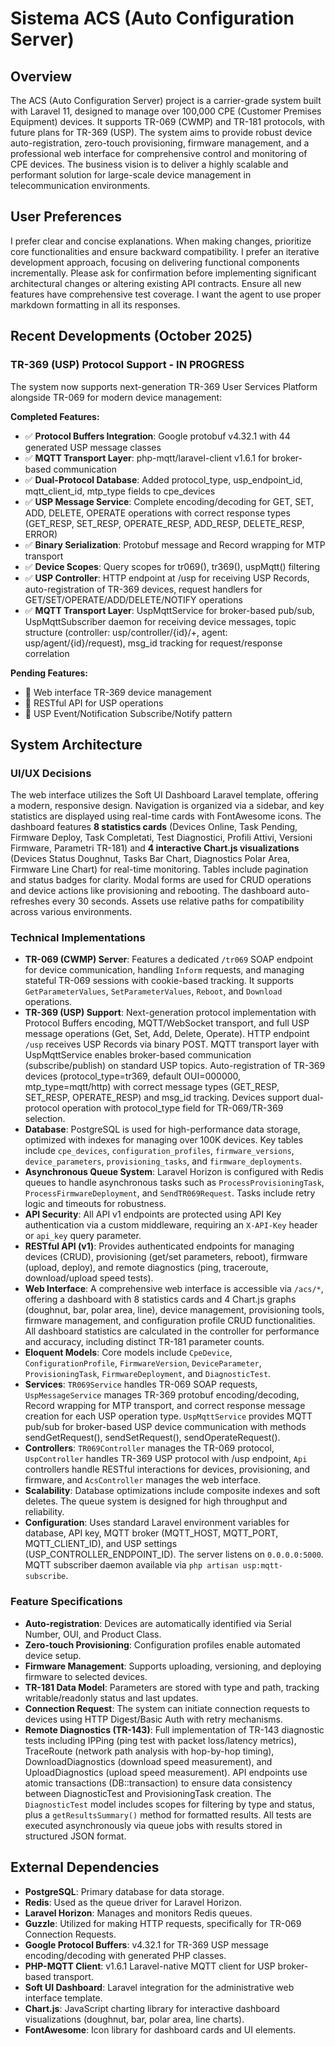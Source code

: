 # Sistema ACS (Auto Configuration Server)

## Overview
The ACS (Auto Configuration Server) project is a carrier-grade system built with Laravel 11, designed to manage over 100,000 CPE (Customer Premises Equipment) devices. It supports TR-069 (CWMP) and TR-181 protocols, with future plans for TR-369 (USP). The system aims to provide robust device auto-registration, zero-touch provisioning, firmware management, and a professional web interface for comprehensive control and monitoring of CPE devices. The business vision is to deliver a highly scalable and performant solution for large-scale device management in telecommunication environments.

## User Preferences
I prefer clear and concise explanations. When making changes, prioritize core functionalities and ensure backward compatibility. I prefer an iterative development approach, focusing on delivering functional components incrementally. Please ask for confirmation before implementing significant architectural changes or altering existing API contracts. Ensure all new features have comprehensive test coverage. I want the agent to use proper markdown formatting in all its responses.

## Recent Developments (October 2025)
### TR-369 (USP) Protocol Support - IN PROGRESS
The system now supports next-generation TR-369 User Services Platform alongside TR-069 for modern device management:

**Completed Features:**
- ✅ **Protocol Buffers Integration**: Google protobuf v4.32.1 with 44 generated USP message classes
- ✅ **MQTT Transport Layer**: php-mqtt/laravel-client v1.6.1 for broker-based communication
- ✅ **Dual-Protocol Database**: Added protocol_type, usp_endpoint_id, mqtt_client_id, mtp_type fields to cpe_devices
- ✅ **USP Message Service**: Complete encoding/decoding for GET, SET, ADD, DELETE, OPERATE operations with correct response types (GET_RESP, SET_RESP, OPERATE_RESP, ADD_RESP, DELETE_RESP, ERROR)
- ✅ **Binary Serialization**: Protobuf message and Record wrapping for MTP transport
- ✅ **Device Scopes**: Query scopes for tr069(), tr369(), uspMqtt() filtering
- ✅ **USP Controller**: HTTP endpoint at /usp for receiving USP Records, auto-registration of TR-369 devices, request handlers for GET/SET/OPERATE/ADD/DELETE/NOTIFY operations
- ✅ **MQTT Transport Layer**: UspMqttService for broker-based pub/sub, UspMqttSubscriber daemon for receiving device messages, topic structure (controller: usp/controller/{id}/+, agent: usp/agent/{id}/request), msg_id tracking for request/response correlation

**Pending Features:**
- 🔄 Web interface TR-369 device management
- 🔄 RESTful API for USP operations
- 🔄 USP Event/Notification Subscribe/Notify pattern

## System Architecture

### UI/UX Decisions
The web interface utilizes the Soft UI Dashboard Laravel template, offering a modern, responsive design. Navigation is organized via a sidebar, and key statistics are displayed using real-time cards with FontAwesome icons. The dashboard features **8 statistics cards** (Devices Online, Task Pending, Firmware Deploy, Task Completati, Test Diagnostici, Profili Attivi, Versioni Firmware, Parametri TR-181) and **4 interactive Chart.js visualizations** (Devices Status Doughnut, Tasks Bar Chart, Diagnostics Polar Area, Firmware Line Chart) for real-time monitoring. Tables include pagination and status badges for clarity. Modal forms are used for CRUD operations and device actions like provisioning and rebooting. The dashboard auto-refreshes every 30 seconds. Assets use relative paths for compatibility across various environments.

### Technical Implementations
- **TR-069 (CWMP) Server**: Features a dedicated `/tr069` SOAP endpoint for device communication, handling `Inform` requests, and managing stateful TR-069 sessions with cookie-based tracking. It supports `GetParameterValues`, `SetParameterValues`, `Reboot`, and `Download` operations.
- **TR-369 (USP) Support**: Next-generation protocol implementation with Protocol Buffers encoding, MQTT/WebSocket transport, and full USP message operations (Get, Set, Add, Delete, Operate). HTTP endpoint `/usp` receives USP Records via binary POST. MQTT transport layer with UspMqttService enables broker-based communication (subscribe/publish) on standard USP topics. Auto-registration of TR-369 devices (protocol_type=tr369, default OUI=000000, mtp_type=mqtt/http) with correct message types (GET_RESP, SET_RESP, OPERATE_RESP) and msg_id tracking. Devices support dual-protocol operation with protocol_type field for TR-069/TR-369 selection.
- **Database**: PostgreSQL is used for high-performance data storage, optimized with indexes for managing over 100K devices. Key tables include `cpe_devices`, `configuration_profiles`, `firmware_versions`, `device_parameters`, `provisioning_tasks`, and `firmware_deployments`.
- **Asynchronous Queue System**: Laravel Horizon is configured with Redis queues to handle asynchronous tasks such as `ProcessProvisioningTask`, `ProcessFirmwareDeployment`, and `SendTR069Request`. Tasks include retry logic and timeouts for robustness.
- **API Security**: All API v1 endpoints are protected using API Key authentication via a custom middleware, requiring an `X-API-Key` header or `api_key` query parameter.
- **RESTful API (v1)**: Provides authenticated endpoints for managing devices (CRUD), provisioning (get/set parameters, reboot), firmware (upload, deploy), and remote diagnostics (ping, traceroute, download/upload speed tests).
- **Web Interface**: A comprehensive web interface is accessible via `/acs/*`, offering a dashboard with 8 statistics cards and 4 Chart.js graphs (doughnut, bar, polar area, line), device management, provisioning tools, firmware management, and configuration profile CRUD functionalities. All dashboard statistics are calculated in the controller for performance and accuracy, including distinct TR-181 parameter counts.
- **Eloquent Models**: Core models include `CpeDevice`, `ConfigurationProfile`, `FirmwareVersion`, `DeviceParameter`, `ProvisioningTask`, `FirmwareDeployment`, and `DiagnosticTest`.
- **Services**: `TR069Service` handles TR-069 SOAP requests, `UspMessageService` manages TR-369 protobuf encoding/decoding, Record wrapping for MTP transport, and correct response message creation for each USP operation type. `UspMqttService` provides MQTT pub/sub for broker-based USP device communication with methods sendGetRequest(), sendSetRequest(), sendOperateRequest().
- **Controllers**: `TR069Controller` manages the TR-069 protocol, `UspController` handles TR-369 USP protocol with /usp endpoint, `Api` controllers handle RESTful interactions for devices, provisioning, and firmware, and `AcsController` manages the web interface.
- **Scalability**: Database optimizations include composite indexes and soft deletes. The queue system is designed for high throughput and reliability.
- **Configuration**: Uses standard Laravel environment variables for database, API key, MQTT broker (MQTT_HOST, MQTT_PORT, MQTT_CLIENT_ID), and USP settings (USP_CONTROLLER_ENDPOINT_ID). The server listens on `0.0.0.0:5000`. MQTT subscriber daemon available via `php artisan usp:mqtt-subscribe`.

### Feature Specifications
- **Auto-registration**: Devices are automatically identified via Serial Number, OUI, and Product Class.
- **Zero-touch Provisioning**: Configuration profiles enable automated device setup.
- **Firmware Management**: Supports uploading, versioning, and deploying firmware to selected devices.
- **TR-181 Data Model**: Parameters are stored with type and path, tracking writable/readonly status and last updates.
- **Connection Request**: The system can initiate connection requests to devices using HTTP Digest/Basic Auth with retry mechanisms.
- **Remote Diagnostics (TR-143)**: Full implementation of TR-143 diagnostic tests including IPPing (ping test with packet loss/latency metrics), TraceRoute (network path analysis with hop-by-hop timing), DownloadDiagnostics (download speed measurement), and UploadDiagnostics (upload speed measurement). API endpoints use atomic transactions (DB::transaction) to ensure data consistency between DiagnosticTest and ProvisioningTask creation. The `DiagnosticTest` model includes scopes for filtering by type and status, plus a `getResultsSummary()` method for formatted results. All tests are executed asynchronously via queue jobs with results stored in structured JSON format.

## External Dependencies
- **PostgreSQL**: Primary database for data storage.
- **Redis**: Used as the queue driver for Laravel Horizon.
- **Laravel Horizon**: Manages and monitors Redis queues.
- **Guzzle**: Utilized for making HTTP requests, specifically for TR-069 Connection Requests.
- **Google Protocol Buffers**: v4.32.1 for TR-369 USP message encoding/decoding with generated PHP classes.
- **PHP-MQTT Client**: v1.6.1 Laravel-native MQTT client for USP broker-based transport.
- **Soft UI Dashboard**: Laravel integration for the administrative web interface template.
- **Chart.js**: JavaScript charting library for interactive dashboard visualizations (doughnut, bar, polar area, line charts).
- **FontAwesome**: Icon library for dashboard cards and UI elements.